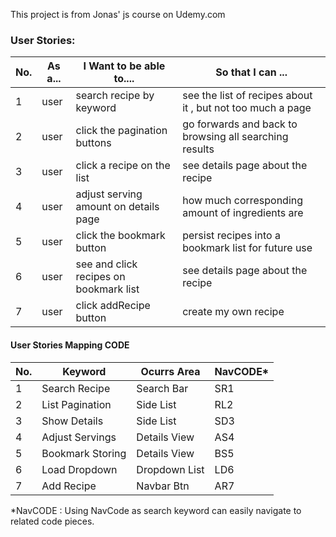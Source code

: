 This project is from Jonas' js course on Udemy.com



### **User Stories:**

| No.  | As a... | I Want to be able to....               | So that I can ...                                          |
| ---- | ------- | -------------------------------------- | ---------------------------------------------------------- |
| 1    | user    | search recipe by keyword               | see the list of recipes about it , but not too much a page |
| 2    | user    | click the pagination buttons           | go forwards and back to browsing all searching results     |
| 3    | user    | click a recipe on the list             | see details page about the recipe                          |
| 4    | user    | adjust serving amount on details page  | how much corresponding amount of ingredients are           |
| 5    | user    | click the bookmark button              | persist recipes into a bookmark list for future use        |
| 6    | user    | see and click recipes on bookmark list | see details page about the recipe                          |
| 7    | user    | click addRecipe button                 | create my own recipe                                       |



#### User Stories Mapping CODE

| No.  | Keyword          | Ocurrs Area   | NavCODE* |
| ---- | ---------------- | ------------- | -------- |
| 1    | Search Recipe    | Search Bar    | SR1      |
| 2    | List Pagination  | Side List     | RL2      |
| 3    | Show Details     | Side List     | SD3      |
| 4    | Adjust Servings  | Details View  | AS4      |
| 5    | Bookmark Storing | Details View  | BS5      |
| 6    | Load Dropdown    | Dropdown List | LD6      |
| 7    | Add Recipe       | Navbar Btn    | AR7      |



*NavCODE : Using NavCode as search keyword can easily navigate to related code pieces.
